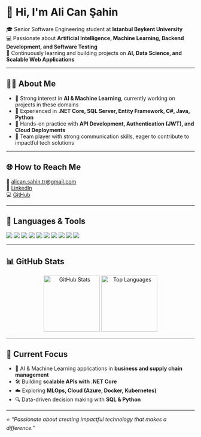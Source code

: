 # 👋 Hi, I'm Ali Can Şahin  

🎓 Senior Software Engineering student at **Istanbul Beykent University**  
💻 Passionate about **Artificial Intelligence, Machine Learning, Backend Development, and Software Testing**  
🚀 Continuously learning and building projects on **AI, Data Science, and Scalable Web Applications**  

---

## 🧑‍💼 About Me
- 🔹 Strong interest in **AI & Machine Learning**, currently working on projects in these domains  
- 🔹 Experienced in **.NET Core, SQL Server, Entity Framework, C#, Java, Python**  
- 🔹 Hands-on practice with **API Development, Authentication (JWT), and Cloud Deployments**  
- 🔹 Team player with strong communication skills, eager to contribute to impactful tech solutions  

---

## 🌐 How to Reach Me  
📧 [alican.sahin.tr@gmail.com](mailto:alican.sahin.tr@gmail.com)  
🔗 [LinkedIn](https://www.linkedin.com/in/alicansahinn/)  
💻 [GitHub](https://github.com/alicansah1n)  


---

## 🚀 Languages & Tools  

<p>
  <img src="https://img.shields.io/badge/C%23-239120?style=for-the-badge&logo=c-sharp&logoColor=white" />
  <img src="https://img.shields.io/badge/.NET-512BD4?style=for-the-badge&logo=dotnet&logoColor=white" />
  <img src="https://img.shields.io/badge/ASP.NET-5C2D91?style=for-the-badge&logo=dotnet&logoColor=white" />
  <img src="https://img.shields.io/badge/SQL%20Server-CC2927?style=for-the-badge&logo=microsoft-sql-server&logoColor=white" />
  <img src="https://img.shields.io/badge/Entity%20Framework-512BD4?style=for-the-badge&logo=dotnet&logoColor=white" />
  <img src="https://img.shields.io/badge/Java-007396?style=for-the-badge&logo=java&logoColor=white" />
  <img src="https://img.shields.io/badge/Python-3776AB?style=for-the-badge&logo=python&logoColor=white" />
  <img src="https://img.shields.io/badge/AI%2FML-FF6F00?style=for-the-badge&logo=ai&logoColor=white" />
  <img src="https://img.shields.io/badge/Visual%20Studio-5C2D91?style=for-the-badge&logo=visual-studio&logoColor=white" />
  <img src="https://img.shields.io/badge/Azure-0078D7?style=for-the-badge&logo=microsoft-azure&logoColor=white" />
</p>

---

## 📊 GitHub Stats  

<p align="center">
  <img src="https://github-readme-stats.vercel.app/api?username=alicansah1n&show_icons=true&theme=radical" alt="GitHub Stats" height="150"/>
  <img src="https://github-readme-stats.vercel.app/api/top-langs/?username=alicansah1n&layout=compact&theme=radical" alt="Top Languages" height="150"/>
</p>

---

## 🎯 Current Focus
- 🤖 AI & Machine Learning applications in **business and supply chain management**  
- 🛠 Building **scalable APIs with .NET Core**  
- ☁️ Exploring **MLOps, Cloud (Azure, Docker, Kubernetes)**  
- 🔍 Data-driven decision making with **SQL & Python**  

---

⭐️ *“Passionate about creating impactful technology that makes a difference.”*

